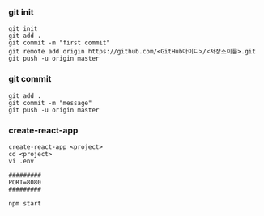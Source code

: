 ### git init
```
git init
git add .
git commit -m "first commit"
git remote add origin https://github.com/<GitHub아이디>/<저장소이름>.git
git push -u origin master
```

### git commit
```
git add .
git commit -m "message"
git push -u origin master
```

### create-react-app
```
create-react-app <project>
cd <project>
vi .env
```
```
#########
PORT=8080
#########
```
```
npm start
```